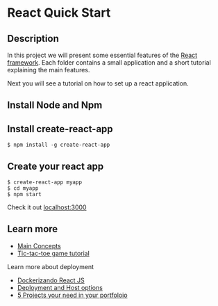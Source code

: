 # React Quick Start

## Description

In this project we will present some essential features of the [React framework](https://reactjs.org). Each folder contains a small application and a short tutorial explaining the main features.

Next you will see a tutorial on how to set up a react application.

## Install Node and Npm

## Install create-react-app

```
$ npm install -g create-react-app
```

## Create your react app

```
$ create-react-app myapp
$ cd myapp
$ npm start
```

Check it out [localhost:3000](localhost:3000)

## Learn more

* [Main Concepts](https://reactjs.org/docs/hello-world.html)
* [Tic-tac-toe game tutorial](https://reactjs.org/tutorial/tutorial.html)

Learn more about deployment

* [Dockerizando React JS](https://blog.codeexpertslearning.com.br/dockerizando-uma-aplica%C3%A7%C3%A3o-react-js-f6a22e93bc5d)
* [Deployment and Host options](https://blog.bitsrc.io/8-react-application-deployment-and-hosting-options-for-2019-ab4d668309fd)
* [5 Projects your need in your portfoloio](https://www.freecodecamp.org/news/5-react-projects-you-need-in-your-portfolio/)
